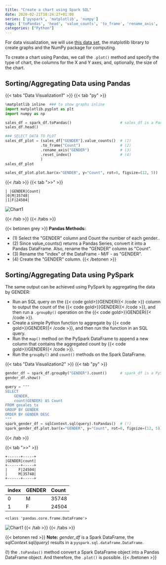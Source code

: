 ```yaml
---
title: "Create a chart using Spark SQL"
date: 2020-02-21T18:24:27+01:00
series: ['pyspark', 'matplotlib', 'numpy']
tags: ['toPandas', 'head', 'value_counts', 'to_frame', 'rename_axis', 'reset_index', 'groupBy', 'count', 'sql', 'bar']
categories: ["Python"]
---
```


For data visualization, we will use [this data set](/posts/python/pyspark/convert-a-pandas-dataframe-to-a-spark-dataframe), the matplotlib library to create graphs and the NumPy package for computing.

To create a chart using Pandas, we call the `.plot()` method and specify the type of chart, the columns for the X and Y axes, and, optionally, the size of the chart.

## Sorting/Aggregating Data using Pandas

{{< tabs "Data Visualization1" >}}
{{< tab "py" >}}
```python
%matplotlib inline  ### to show graphs inline
import matplotlib.pyplot as plt
import numpy as np

sales_df = spark_df.toPandas() 						# sales_df is a Pandas DataFrame object 
sales_df.head()

### SELECT DATA TO PLOT
sales_df_plot = (sales_df["GENDER"].value_counts()  # (1) 
                .to_frame("Count")      			# (2) 
                .rename_axis("GENDER")  			# (3) 
                .reset_index()         				# (4) 
				)
sales_df_plot

sales_df_plot.plot.bar(x="GENDER", y="Count", rot=0, figsize=(12, 5))  # Set the rot as 0 if you don't want the x ticks be 90 degrees rotated.
``` 
{{< /tab >}}
{{< tab ">>" >}}
```
| |GENDER|Count|
|0|M|35748|
|1|F|24504|
```
![Chart1](/img/Create_a_Chart_Using_SparkSQL_1.png)

{{< /tab >}}
{{< /tabs >}}

{{< betonen grey >}}
**Pandas Methods:**
- (1) Select the "GENDER" column and Count the number of each gender..
- (2) Since value_counts() returns a Pandas Series, convert it into a Pandas DataFrame. Also, rename the "GENDER" column as "Count".
- (3) Rename the "index" of the DataFrame - M/F - as "GENDER".
- (4) Create the "GENDER" column.
{{< /betonen >}}

## Sorting/Aggregating Data using PySpark
The same output can be achieved using PySpark by aggregating the data by GENDER:

- Run an SQL query on the {{< code gold>}}GENDER{{< /code >}} column to output the count of the {{< code gold>}}GENDER{{< /code >}}, and then run a `.groupBy()` operation on the {{< code gold>}}GENDER{{< /code >}}.
- Create a simple Python function to aggregate by {{< code gold>}}GENDER{{< /code >}}, and then run the function in an SQL query.
- Run the `map()` method on the PySpark DataFrame to append a new column that contains the aggregated count by {{< code gold>}}GENDER{{< /code >}}.
- Run the `groupBy()` and `count()` methods on the Spark DataFrame.

{{< tabs "Data Visualization2" >}}
{{< tab "py" >}}
```python
gender_df = spark_df.groupBy("GENDER").count()  	# spark_df is a PySpark DataFrame object
gender_df.show()

query = """
SELECT
    GENDER,
    count(GENDER) AS Count
FROM gosales_tx
GROUP BY GENDER
ORDER BY GENDER DESC
"""
spark_gender_df = sqlContext.sql(query).toPandas()	# (!) 
spark_gender_df.plot.bar(x="GENDER", y="Count", rot=0, figsize=(12, 5));
``` 
{{< /tab >}}

{{< tab ">>" >}}
```
+------+-----+
|GENDER|count|
+------+-----+
|     F|24504|
|     M|35748|
+------+-----+
```
|index|GENDER|Count|
|:-|:-|:-|
|0|	M|	35748|
|1|	F|	24504|

```
<class 'pandas.core.frame.DataFrame'>
```
![Chart1](/img/Create_a_Chart_Using_SparkSQL_1.png)
{{< /tab >}}
{{< /tabs >}}

{{< betonen red >}}
**Note:**
_gender_df_ is a Spark DataFrame, the _sqlContext.sql(query)_ results in a `pyspark.sql.dataframe.DataFrame`.

(!) the `.toPandas()` method convert a Spark DataFrame object into a Pandas DataFrame object. And therefore, the `.plot()` is possible.
{{< /betonen >}}